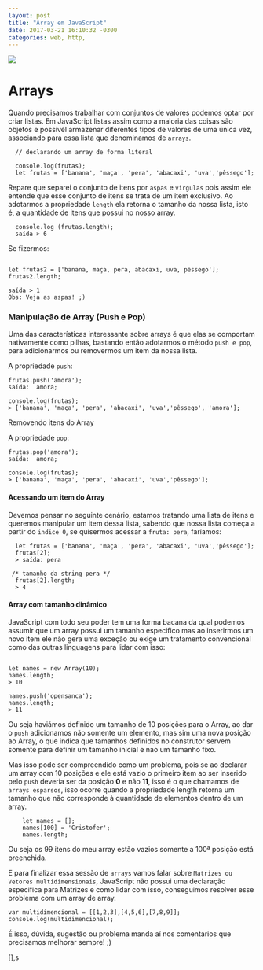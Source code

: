 ```yaml
---
layout: post
title: "Array em JavaScript"
date: 2017-03-21 16:10:32 -0300
categories: web, http,
---
```


![](http://static4.businessinsider.com/image/564e32c5ecad041068dfb0f1/how-to-win-a-game-of-chess-in-two-moves.jpg)


# Arrays

Quando precisamos trabalhar com conjuntos de valores podemos optar por criar listas.
Em JavaScript listas assim como a maioria das coisas são objetos e possivél armazenar diferentes tipos de valores de uma única vez, associando para essa lista que denominamos de `arrays`.

```
  // declarando um array de forma literal

  console.log(frutas);
  let frutas = ['banana', 'maça', 'pera', 'abacaxi', 'uva','pêssego'];

  ```
Repare que separei o conjunto de itens por `aspas` e `virgulas` pois assim ele entende que esse conjunto de itens se trata de um item exclusivo. Ao adotarmos a propriedade `length` ela retorna o tamanho da nossa lista, isto é, a quantidade de itens que possui no nosso array.

```
  console.log (frutas.length);
  saída > 6
```
Se fizermos:

```

let frutas2 = ['banana, maça, pera, abacaxi, uva, pêssego'];
frutas2.length;

saída > 1
Obs: Veja as aspas! ;)

```

### Manipulação de Array (Push e Pop)

Uma das características interessante sobre arrays é que elas se comportam nativamente como pilhas, bastando então adotarmos o método `push e pop`, para adicionarmos ou removermos um item da nossa lista.

A propriedade `push`:

```
frutas.push('amora');
saída:  amora;

console.log(frutas);
> ['banana', 'maça', 'pera', 'abacaxi', 'uva','pêssego', 'amora'];

```

Removendo itens do Array

A propriedade `pop`:


```
frutas.pop('amora');
saída:  amora;

console.log(frutas);
> ['banana', 'maça', 'pera', 'abacaxi', 'uva','pêssego'];

```

#### Acessando um item do Array

Devemos pensar no seguinte cenário, estamos tratando uma lista de itens e queremos manipular um item dessa lista, sabendo que nossa lista começa a partir do `indice 0`, se quisermos acessar a `fruta: pera`, faríamos:


```
  let frutas = ['banana', 'maça', 'pera', 'abacaxi', 'uva','pêssego'];
  frutas[2];
  > saída: pera

 /* tamanho da string pera */
  frutas[2].length;
  > 4
```


#### Array com tamanho dinâmico

JavaScript com todo seu poder tem uma forma bacana da qual podemos assumir que um array possui um tamanho especifico mas ao inserirmos um novo item ele não gera uma exceção ou exige um tratamento convencional como das outras linguagens para lidar com isso:

```

let names = new Array(10);
names.length;
> 10

names.push('opensanca');
names.length;
> 11

```  

Ou seja haviámos definido um tamanho de 10 posições para o Array, ao dar o `push` adicionamos não somente um elemento, mas sim uma nova posição ao Array, o que indica que tamanhos definidos no construtor servem somente para definir um tamanho inicial e nao um tamanho fixo.


Mas isso pode ser compreendido como um problema, pois se ao declarar um array com 10 posições e ele está vazio o primeiro item ao ser inserido pelo `push` deveria ser da posição **0** e não **11**, isso é o que chamamos de `arrays esparsos`, isso ocorre quando a propriedade length retorna um tamanho que não corresponde à quantidade de elementos dentro de um array.



```
    let names = [];
    names[100] = 'Cristofer';
    names.length;

```
Ou seja os 99 itens do meu array estão vazios somente a 100ª posição está preenchida.

E para finalizar essa sessão de `arrays` vamos falar sobre `Matrizes ou Vetores multidimensionais`, JavaScript não possui uma declaração  especifica para Matrizes e como lidar com isso, conseguimos resolver esse problema com um array de array.

```
var multidimencional = [[1,2,3],[4,5,6],[7,8,9]];
console.log(multidimencional);
```

É isso, dúvida, sugestão ou problema manda aí nos comentários que precisamos melhorar sempre!  ;)

[],s

